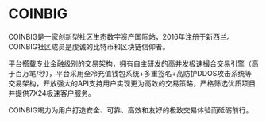 # COINBIG

COINBIG是一家创新型社区生态数字资产国际站，2016年注册于新西兰。COINBIG社区成员是虔诚的比特币和区块链信仰者。

平台搭载专业金融级别的交易架构，拥有自主研发的高并发极速撮合交易引擎（高于百万笔/秒），平台采用全冷充值钱包系统+多重签名+高防护DDOS攻击系统等交易架构，开放强大的API支持用户实现更为高效的交易策略，严格筛选优质项目并提供7X24极速客户服务。

COINBIG竭力为用户打造安全、可靠、高效和友好的极致交易体验而砥砺前行。
